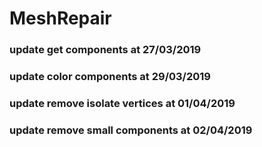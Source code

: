 # MeshRepair

### update get components at 27/03/2019
### update color components at 29/03/2019
### update remove isolate vertices at 01/04/2019
### update remove small components at 02/04/2019

